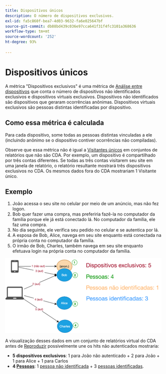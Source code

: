 ```yaml
---
title: Dispositivos únicos
description: O número de dispositivos exclusivos.
exl-id: fa5c860f-bea7-4d03-9632-fa6e025647bf
source-git-commit: db88bd439c036e97cca641f31f4fc3101a368636
workflow-type: tm+mt
source-wordcount: '252'
ht-degree: 93%

---
```


# Dispositivos únicos

A métrica &quot;Dispositivos exclusivos&quot; é uma métrica de [Análise entre dispositivos](../cda/overview.md) que conta o número de dispositivos não identificados exclusivos e dispositivos virtuais exclusivos. Dispositivos não identificados são dispositivos que geraram ocorrências anônimas. Dispositivos virtuais exclusivos são pessoas distintas identificadas por dispositivo.

## Como essa métrica é calculada

Para cada dispositivo, some todas as pessoas distintas vinculadas a ele (incluindo anônimo se o dispositivo contiver ocorrências não compiladas).

Observe que essa métrica não é igual a [Visitantes únicos](unique-visitors.md) em conjuntos de relatórios que não são CDA. Por exemplo, um dispositivo é compartilhado por três contas diferentes. Se todas as três contas visitarem seu site em uma janela de relatório, o relatório resultante mostrará três dispositivos exclusivos no CDA. Os mesmos dados fora do CDA mostrariam 1 Visitante único.

## Exemplo

1. João acessa o seu site no celular por meio de um anúncio, mas não fez logon.
1. Bob quer fazer uma compra, mas preferiria fazê-la no computador da família porque ele já está conectado lá. No computador da família, ele faz uma compra.
1. No dia seguinte, ele verifica seu pedido no celular e se autentica por lá.
1. A esposa de Bob, Alice, navega em seu site enquanto está conectada na própria conta no computador da família.
1. O irmão de Bob, Charles, também navega em seu site enquanto efetuava login na própria conta no computador da família.

![Contagem de dispositivos exclusivos](/help/components/metrics/assets/Unique_Devices_Count.png)

A visualização desses dados em um conjunto de relatórios virtual do CDA antes de [Reproduzir](/help/components/cda/replay.md) possivelmente une os hits não autenticados mostraria:

* **5 dispositivos exclusivos**: 1 para João não autenticado + 2 para João + 1 para Alice + 1 para Carlos
* **4 [Pessoas](people.md)**: 1 [pessoa não identificada](unidentified-people.md) + 3 [pessoas identificadas](identified-people.md).
